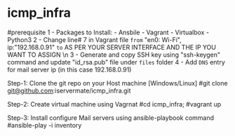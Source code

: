 # icmp_infra

#prerequisite
  1 - Packages to Install:
      - Ansbile
      - Vagrant 
      - Virtualbox
      - Python3
  2 - Change line# 7 in Vagrant file `from` "en0: Wi-Fi", ip:"192.168.0.91" `to` AS PER YOUR SERVER INTERFACE AND THE IP YOU WANT TO ASSIGN \n
  3 - Generate and copy SSH key using "ssh-keygen" command and update "id_rsa.pub" file under `files` folder
  4 - Add `DNS` entry for mail server ip (in this case 192.168.0.91)
  
Step-1: Clone the git repo on your Host machine [Windows/Linux]
  #git clone git@github.com:iservermate/icmp_infra.git

Step-2: Create virtual machine using Vagrnat 
  #cd icmp_infra;
  #vagrant up

Step-3: Install configure Mail servers using ansible-playbook command
  #ansible-play -i inventory
